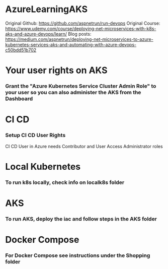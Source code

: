 # AzureLearningAKS

Original Github: https://github.com/aspnetrun/run-devops
Original Course: https://www.udemy.com/course/deploying-net-microservices-with-k8s-aks-and-azure-devops/learn/
Blog posts: https://medium.com/aspnetrun/deploying-net-microservices-to-azure-kubernetes-services-aks-and-automating-with-azure-devops-c50bdd51b702

# Your user rights on AKS
### Grant the "Azure Kubernetes Service Cluster Admin Role" to your user so you can also administer the AKS from the Dashboard

# CI CD
### Setup CI CD User Rights
CI CD User in Azure needs Contributor and User Access Administrator roles
# Local Kubernetes
### To run k8s locally, check info on localk8s folder
# AKS
### To run AKS, deploy the iac and follow steps in the AKS folder

# Docker Compose
### For Docker Compose see instructions under the Shopping folder